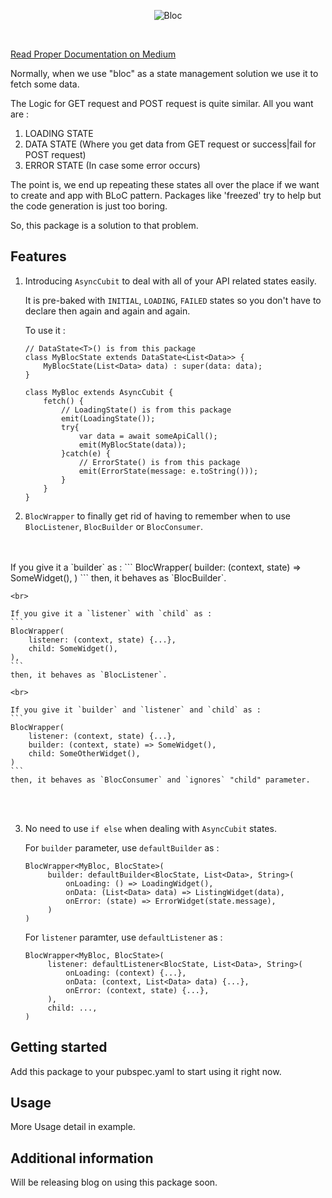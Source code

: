 <!-- 
This README describes the package. If you publish this package to pub.dev,
this README's contents appear on the landing page for your package.

For information about how to write a good package README, see the guide for
[writing package pages](https://dart.dev/guides/libraries/writing-package-pages). 

For general information about developing packages, see the Dart guide for
[creating packages](https://dart.dev/guides/libraries/create-library-packages)
and the Flutter guide for
[developing packages and plugins](https://flutter.dev/developing-packages). 
-->

<p align="center">
<img src="https://raw.githubusercontent.com/SushanShakya/warped_bloc/main/assets/warped_bloc.png" alt="Bloc" />
</p>

<br>

[Read Proper Documentation on Medium](https://medium.com/@sushaanshakya88/using-warped-bloc-to-reduce-boilerplate-code-when-using-bloc-pattern-flutter-d5adf4d4f47d)

Normally, when we use "bloc" as a state management solution we use it to fetch some data.

The Logic for GET request and POST request is quite similar.
All you want are :
1. LOADING STATE
2. DATA STATE (Where you get data from GET request or success|fail for POST request)
3. ERROR STATE (In case some error occurs)

The point is, we end up repeating these states all over the place if we want to create
and app with BLoC pattern. Packages like 'freezed' try to help but the code generation
is just too boring.

So, this package is a solution to that problem.

## Features

1. Introducing `AsyncCubit` to deal with all of your API related states easily.

    It is pre-baked with `INITIAL`, `LOADING`, `FAILED` states so you don't have to declare then again and again and again.

    To use it :
    ```
    // DataState<T>() is from this package
    class MyBlocState extends DataState<List<Data>> {
        MyBlocState(List<Data> data) : super(data: data);
    }

    class MyBloc extends AsyncCubit {
        fetch() {
            // LoadingState() is from this package
            emit(LoadingState());
            try{
                var data = await someApiCall();
                emit(MyBlocState(data));
            }catch(e) {
                // ErrorState() is from this package
                emit(ErrorState(message: e.toString()));
            }
        }
    }
    ```

2. `BlocWrapper` to finally get rid of having to remember when to use `BlocListener`, `BlocBuilder` or `BlocConsumer`.
<br>
<br>
    If you give it a `builder` as : 
    ```
    BlocWrapper(
        builder: (context, state) => SomeWidget(),
    )
    ```
    then, it behaves as `BlocBuilder`.

    <br>

    If you give it a `listener` with `child` as : 
    ```
    BlocWrapper(
        listener: (context, state) {...}, 
        child: SomeWidget(),
    ),
    ```
    then, it behaves as `BlocListener`.

    <br>

    If you give it `builder` and `listener` and `child` as :
    ```
    BlocWrapper(
        listener: (context, state) {...},
        builder: (context, state) => SomeWidget(),
        child: SomeOtherWidget(),
    )
    ```
    then, it behaves as `BlocConsumer` and `ignores` "child" parameter.

<br><br>

3. No need to use `if else` when dealing with `AsyncCubit` states. <br>
   
   For `builder` parameter, use `defaultBuilder` as :
   ```
   BlocWrapper<MyBloc, BlocState>(
        builder: defaultBuilder<BlocState, List<Data>, String>(
            onLoading: () => LoadingWidget(),
            onData: (List<Data> data) => ListingWidget(data),
            onError: (state) => ErrorWidget(state.message),
        )
   )
   ```

   For `listener` paramter, use `defaultListener` as :
   ```
   BlocWrapper<MyBloc, BlocState>(
        listener: defaultListener<BlocState, List<Data>, String>(
            onLoading: (context) {...},
            onData: (context, List<Data> data) {...},
            onError: (context, state) {...},
        ),
        child: ...,
   ) 
   ```


## Getting started

Add this package to your pubspec.yaml to start using it right now.

## Usage

More Usage detail in example.

## Additional information

Will be releasing blog on using this package soon.
